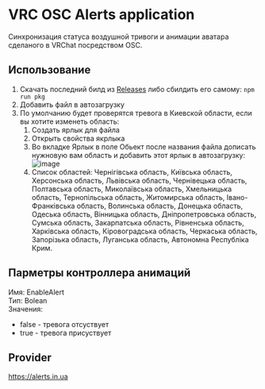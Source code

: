 # VRC OSC Alerts application
Синхронизация статуса воздушной тривоги и анимации аватара сделаного в VRChat посредством OSC.<br>

## Использование
1. Скачать последний билд из [Releases](https://github.com/LoliE1ON/vrc-osc-alert/releases) либо сбилдить его самому: `npm run pkg`
2. Добавить файл в автозагрузку
3. По умолчанию будет проверятся тревога в Киевской области, если вы хотите изменеть область:
   1. Создать ярлык для файла
   2. Открыть свойства якрлыка
   3. Во вкладке Ярлык в поле Обьект после названия файла дописать нужновую вам область и добавить этот ярлык в автозагрузку:
   ![image](https://user-images.githubusercontent.com/13187840/197339428-7381bd89-c754-4c30-9bc9-51b1bd4304a1.png)
   4. Список областей: Чернігівська область, Київська область, Херсонська область, Львівська область, Чернівецька область, Полтавська область, Миколаївська область, Хмельницька область, Тернопільська область, Житомирська область, Івано-Франківська область, Волинська область, Донецька область, Одеська область, Вінницька область, Дніпропетровська область, Сумська область, Закарпатська область, Рівненська область, Харківська область, Кіровоградська область, Черкаська область, Запорізька область, Луганська область, Автономна Республіка Крим.

## Парметры контроллера анимаций
Имя: EnableAlert<br>
Тип: Bolean<br>
Значения:
- false - тревога отсуствует
- true - тревога присуствует

## Provider
https://alerts.in.ua
